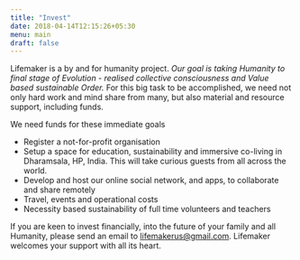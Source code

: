 ```yaml
---
title: "Invest"
date: 2018-04-14T12:15:26+05:30
menu: main
draft: false 
---
```

Lifemaker is a by and for humanity project. *Our goal is taking Humanity to final stage of Evolution - realised collective consciousness and Value based sustainable Order.* For this big task to be accomplished, we need not only hard work and mind share from many, but also material and resource support, including funds. 

We need funds for these immediate goals 
* Register a not-for-profit organisation
* Setup a space for education, sustainability and immersive co-living in Dharamsala, HP, India. This will take curious guests from all across the world.
* Develop and host our online social network, and apps, to collaborate and share remotely
* Travel, events and operational costs
* Necessity based sustainability of full time volunteers and teachers

If you are keen to invest financially, into the future of your family and all Humanity, please send an email to lifemakerus@gmail.com. Lifemaker welcomes your support with all its heart. 
